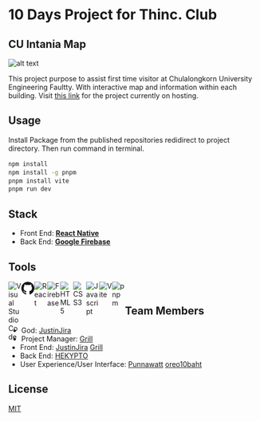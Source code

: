 # 10 Days Project for Thinc. Club
## CU Intania Map 

![alt text](https://github.com/HEKYPTO/Project10Days/blob/temp/demo/src/assets/Logo.png?raw=true)

This project purpose to assist first time visitor at Chulalongkorn University Engineering Faultty. With interactive map and information within each building. Visit <a href="https://map.imjustin.dev/" target="_blank" rel="noopener noreferrer">this link</a> for the project currently on hosting.

## Usage
Install Package from the published repositories redidirect to project directory.
Then run command in terminal.
```bash
npm install
npm install -g pnpm
pnpm install vite
pnpm run dev
```
## Stack
- Front End: **[React Native](https://reactnative.dev)**
- Back End: **[Google Firebase](https://firebase.google.com/)**
  
## Tools
<img align="left" alt="Visual Studio Code" width="26px" src="https://img.icons8.com/color/48/000000/visual-studio-code-2019.png" />
<img align="left" alt="GitHub" width="26px" src="https://raw.githubusercontent.com/github/explore/78df643247d429f6cc873026c0622819ad797942/topics/github/github.png" />
<img align="left" alt="React" width="26px" src="https://upload.wikimedia.org/wikipedia/commons/a/a7/React-icon.svg" />
<img align="left" alt="Firebase" width="26px" src="https://github.com/HEKYPTO/Project10Days/blob/temp/demo/src/assets/firebase-removebg-preview.png?raw=true" />
<img align="left" alt="HTML5" width="26px" src="https://upload.wikimedia.org/wikipedia/commons/3/38/HTML5_Badge.svg" />
<img align="left" alt="CSS3" width="26px" src="https://upload.wikimedia.org/wikipedia/commons/6/62/CSS3_logo.svg" />
<img align="left" alt="Javascript" width="26px" src="https://upload.wikimedia.org/wikipedia/commons/9/99/Unofficial_JavaScript_logo_2.svg" />
<img align="left" alt="Vite" width="26px" src="https://upload.wikimedia.org/wikipedia/commons/f/f1/Vitejs-logo.svg" />
<img align="left" alt="pnpm" width="26px" src="https://d33wubrfki0l68.cloudfront.net/aad219b6c931cebb53121dcda794f6180d9e4397/17f34/assets/images/pnpm-standard-79c9dbb2e99b8525ae55174580061e1b.svg" />
<br />

## Team Members
- God: [JustinJira](https://github.com/JusJira)
- Project Manager: [Grill](https://github.com/gri11)
- Front End: [JustinJira](https://github.com/JusJira) [Grill](https://github.com/gri11)
- Back End: [HEKYPTO](https://github.com/HEKYPTO)
- User Experience/User Interface: [Punnawatt](https://github.com/Punnawatt) [oreo10baht](https://github.com/oreo10baht?tab=repositories)

## License
[MIT](https://choosealicense.com/licenses/mit/)